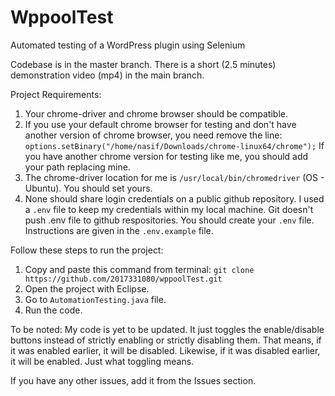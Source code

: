 # WppoolTest
Automated testing of a WordPress plugin using Selenium 

Codebase is in the master branch.
There is a short (2.5 minutes) demonstration video (mp4) in the main branch.

Project Requirements:
1. Your chrome-driver and chrome browser should be compatible.
2. If you use your default chrome browser for testing and don't have another version of chrome browser, you need remove the line:
`options.setBinary("/home/nasif/Downloads/chrome-linux64/chrome");`
If you have another chrome version for testing like me, you should add your path replacing mine.
3. The chrome-driver location for me is `/usr/local/bin/chromedriver` (OS - Ubuntu). You should set yours.
4. None should share login credentials on a public github repository. I used a `.env` file to keep my credentials within my local machine. Git doesn't push .env file to github respositories. You should create your `.env` file. Instructions are given in the `.env.example` file.

Follow these steps to run the project:
1. Copy and paste this command from terminal: `git clone https://github.com/2017331080/wppoolTest.git`
2. Open the project with Eclipse.
3. Go to `AutomationTesting.java` file.
4. Run the code.

To be noted:
My code is yet to be updated. It just toggles the enable/disable buttons instead of strictly enabling or strictly disabling them. That means, if it was enabled earlier, it will be disabled. Likewise, if it was disabled earlier, it will be enabled. Just what toggling means.

If you have any other issues, add it from the Issues section.
